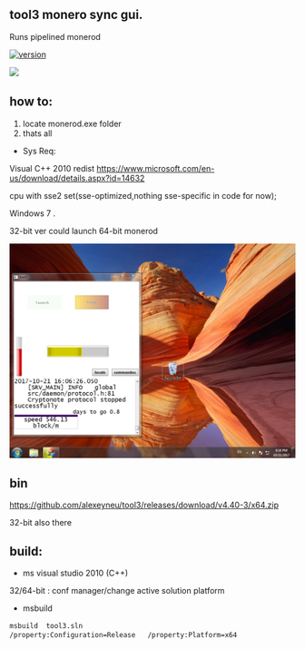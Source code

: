 ## tool3 monero sync gui. 
Runs pipelined monerod
 
[![version](https://img.shields.io/github/tag/alexeyneu/tool3.svg?style=plastic)](https://github.com/alexeyneu/tool3/releases/latest)


 [![ ](https://img.shields.io/coverity/scan/13991.svg)](https://scan.coverity.com/projects/alexeyneu-tool3)

## how to: 
1. locate monerod.exe folder  
2. thats all

 - Sys Req:
 
Visual C++ 2010 redist 
https://www.microsoft.com/en-us/download/details.aspx?id=14632

 cpu with sse2 set(sse-optimized,nothing sse-specific in code for now);

Windows 7 .



32-bit ver could launch 64-bit monerod     
 
![Screen1](/screens/Untitled.jpg)
## bin

https://github.com/alexeyneu/tool3/releases/download/v4.40-3/x64.zip

32-bit also there 



## build:
 - ms visual studio 2010 (C++)


32/64-bit : conf manager/change active solution platform  
 - msbuild
```
msbuild  tool3.sln
/property:Configuration=Release   /property:Platform=x64
```
